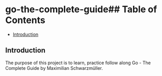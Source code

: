 # go-the-complete-guide## Table of Contents  
- [Introduction](#introduction)  

## Introduction

The purpose of this project is to learn, practice follow along Go - The Complete Guide by Maximilian Schwarzmüller.